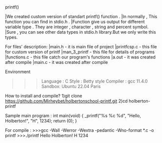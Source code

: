printf()

|We created custom version of standart printf() function .
|In normally , This function you can find in stdio.h .
|Function give us output for different variable type . They are integer , character , string and percent symbol.
|Sure , you can see other data types in stdio.h library.But we only write this types.


For files' description:
|main.h - it is main file of project
|printfcsp.c - this file for custom version of printf
|man_3_printf - this file for details of programs 
|functions.c - this file catch our program's  functions
|a.out - it was created after compile 
|main.c - it was created after compile

Environment 
>>>Language : C
>>>Style : Betty style
>>>Compiler : gcc 11.4.0
>>>Sandbox: Ubuntu 22.04 Paris

How to install and compile?
1)git clone https://github.com/Mirheybet/holbertonschool-printf.git
2)cd holberton-printf

Sample main program :
int main(void)
{
	_printf("%s %c %d", "Hello, Holberton!", "H", 1234);
	return (0);
}

For compile : 
	>>>gcc -Wall -Werror -Wextra -pedantic -Wno-format *.c -o printf
	>>>./printf
	Hello Holberton! H 1234
